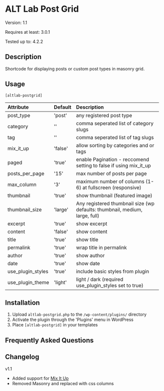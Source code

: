 # ALT Lab Post Grid

Version: 1.1

Requires at least: 3.0.1

Tested up to: 4.2.2

## Description

Shortcode for displaying posts or custom post types in masonry grid.

## Usage

`[altlab-postgrid]`

| Attribute         | Default    | Description   
| :---------------- | :--------- | :------------- 
| post_type         | 'post'     | any registered post type
| category          | ''         | comma seperated list of category slugs
| tag               | ''         | comma seperated list of tag slugs
| mix_it_up         | 'false'    | allow sorting by categories and or tags 
| paged             | 'true'     | enable Pagination - reccomend setting to false if using mix_it_up
| posts_per_page    | '15'       | max number of posts per page
| max_column        | '3'        | maximum number of columns (1-6) at fullscreen (responsive)
| thumbnail         | 'true'     | show thumbnail (featured image)
| thumbnail_size    | 'large'    | Any registered thumbnail size (wp defaults: thumbnail, medium, large, full)
| excerpt           | 'true'     | show excerpt
| content           | 'false'    | show content
| title             | 'true'     | show title
| permalink         | 'true'     | wrap title in permalink
| author            | 'true'     | show author
| date              | 'true'     | show date
| use_plugin_styles | 'true'     | include basic styles from plugin
| use_plugin_theme  | 'light'    | light / dark (required use_plugin_styles set to true)



## Installation 

1. Upload `altlab-postgrid.php` to the `/wp-content/plugins/` directory
1. Activate the plugin through the 'Plugins' menu in WordPress
1. Place `[altlab-postgrid]` in your templates

## Frequently Asked Questions


## Changelog 

v1.1

* Added support for [Mix It Up](https://mixitup.kunkalabs.com/)
* Removed Masonry and replaced with css columns 